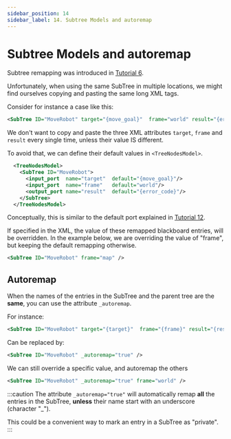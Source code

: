```yaml
---
sidebar_position: 14
sidebar_label: 14. Subtree Models and autoremap
---
```


# Subtree Models and autoremap

Subtree remapping was introduced in [Tutorial 6](../tutorial-basics/tutorial_06_subtree_ports.md).

Unfortunately, when using the same SubTree in multiple locations, we might find ourselves
copying and pasting the same long XML tags.

Consider for instance a case like this:

```xml
<SubTree ID="MoveRobot" target="{move_goal}"  frame="world" result="{error_code}" />
```

We don't want to copy and paste the three XML attributes `target`, `frame` and `result` every single time,
unless their value IS different.

To avoid that, we can define their default values in `<TreeNodesModel>`. 


```xml
  <TreeNodesModel>
    <SubTree ID="MoveRobot">
      <input_port  name="target"  default="{move_goal}"/>
      <input_port  name="frame"   default="world"/>
      <output_port name="result"  default="{error_code}"/>
    </SubTree>
  </TreeNodesModel>
```
Conceptually, this is similar to the 
default port explained in [Tutorial 12](tutorial-advanced/tutorial_12_default_ports.md).

If specified in the XML, the value of these remapped blackboard entries, will be overridden.
In the example below, we are overriding the value of "frame", but keeping the default
remapping otherwise.

```xml
<SubTree ID="MoveRobot" frame="map" />
```

## Autoremap

When the names of the entries in the SubTree and the parent tree are the **same**,
you can use the attribute `_autoremap`.

For instance:

```xml
<SubTree ID="MoveRobot" target="{target}"  frame="{frame}" result="{result}" />
```

Can be replaced by:
```xml
<SubTree ID="MoveRobot" _autoremap="true" />
```

We can still override a specific value, and autoremap the others

```xml
<SubTree ID="MoveRobot" _autoremap="true" frame="world" />
```

:::caution
The attribute `_autoremap="true"` will automatically remap **all** the entries in 
the SubTree, **unless** their name start with an underscore (character "_").

This could be a convenient way to mark an entry in a SubTree as "private".
:::